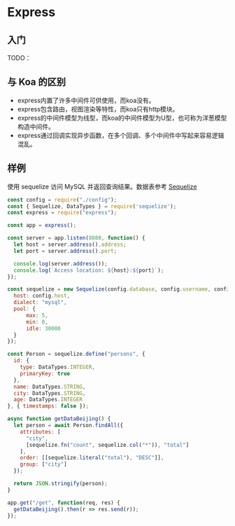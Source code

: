 # Express
## 入门

TODO：

## 与 Koa 的区别
- express内置了许多中间件可供使用，而koa没有。
- express包含路由，视图渲染等特性，而koa只有http模块。
- express的中间件模型为线型，而koa的中间件模型为U型，也可称为洋葱模型构造中间件。
- express通过回调实现异步函数，在多个回调、多个中间件中写起来容易逻辑混乱。

## 样例
使用 sequelize 访问 MySQL 并返回查询结果。数据表参考 [Sequelize](./Sequelize.md)

```js
const config = require("./config");
const { Sequelize, DataTypes } = require('sequelize');
const express = require("express");

const app = express();

const server = app.listen(8080, function() {
  let host = server.address().address;
  let port = server.address().port;

  console.log(server.address());
  console.log(`Access location: ${host}:${port}`);
});

const sequelize = new Sequelize(config.database, config.username, config.password, {
  host: config.host,
  dialect: "mysql",
  pool: {
      max: 5,
      min: 0,
      idle: 30000
  }
});

const Person = sequelize.define("persons", {
  id: {
    type: DataTypes.INTEGER,
    primaryKey: true
  },
  name: DataTypes.STRING,
  city: DataTypes.STRING,
  age: DataTypes.INTEGER
}, { timestamps: false });

async function getDataBeijing() {
  let person = await Person.findAll({
    attributes: [
      "city",
      [sequelize.fn("count", sequelize.col("*")), "total"]
    ],
    order: [[sequelize.literal("total"), "DESC"]],
    group: ["city"]
  });

  return JSON.stringify(person);
}

app.get("/get", function(req, res) {
  getDataBeijing().then(r => res.send(r));
});
```
